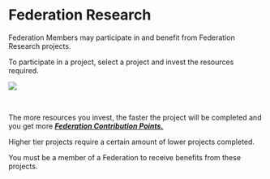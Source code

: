 # Federation Research

 Federation Members may participate in and benefit from Federation Research projects.

To participate in a project, select a project and invest the resources required.

![](http://astrokings.s3.amazonaws.com/html/img/help/602_001fedresearch.png)

<br>

 The more resources you invest, the faster the project will be completed and you get more [***<u>Federation Contribution Points.</u>***](eng/607fedcontribution#Federation-Contribution)

Higher tier projects require a certain amount of lower projects completed.

You must be a member of a Federation to receive benefits from these projects.